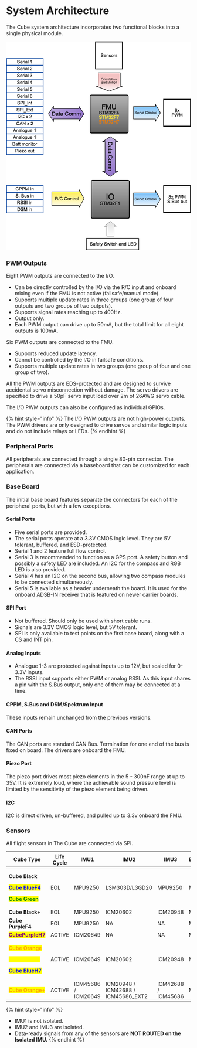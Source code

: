 # System Architecture

The Cube system architecture incorporates two functional blocks into a single physical module.

![](<../../../.gitbook/assets/Cube System architecture.png>)

### PWM Outputs

Eight PWM outputs are connected to the I/O.&#x20;

* Can be directly controlled by the I/O via the R/C input and onboard mixing even if the FMU is not active (failsafe/manual mode).&#x20;
* Supports multiple update rates in three groups (one group of four outputs and two groups of two outputs).
* Supports signal rates reaching up to 400Hz.&#x20;
* Output only.
* Each PWM output can drive up to 50mA, but the total limit for all eight outputs is 100mA.

Six PWM outputs are connected to the FMU.&#x20;

* Supports reduced update latency.
* Cannot be controlled by the I/O in failsafe conditions.&#x20;
* Supports multiple update rates in two groups (one group of four and one group of two).

All the PWM outputs are EDS-protected and are designed to survive accidental servo misconnection without damage. The servo drivers are specified to drive a 50pF servo input load over 2m of 26AWG servo cable.

The I/O PWM outputs can also be configured as individual GPIOs.&#x20;

{% hint style="info" %}
The I/O PWM outputs are not high-power outputs. The PWM drivers are only designed to drive servos and similar logic inputs and do not include relays or LEDs.
{% endhint %}

### Peripheral Ports

All peripherals are connected through a single 80-pin connector. The peripherals are connected via a baseboard that can be customized for each application.

### Base Board

The initial base board features separate the connectors for each of the peripheral ports, but with a few exceptions.

#### Serial Ports

* Five serial ports are provided.&#x20;
* The serial ports operate at a 3.3V CMOS logic level. They are 5V tolerant, buffered, and ESD-protected.
* Serial 1 and 2 feature full flow control.
* Serial 3 is recommended to function as a GPS port. A safety button and possibly a safety LED are included. An I2C for the compass and RGB LED is also provided.
* Serial 4 has an I2C on the second bus, allowing two compass modules to be connected simultaneously.
* Serial 5 is available as a header underneath the board. It is used for the onboard ADSB-IN receiver that is featured on newer carrier boards.

#### SPI Port

* Not buffered. Should only be used with short cable runs.
* Signals are 3.3V CMOS logic level, but 5V tolerant.
* SPI is only available to test points on the first base board, along with a CS and INT pin.

#### Analog Inputs

* Analogue 1-3 are protected against inputs up to 12V, but scaled for 0-3.3V inputs.&#x20;
* The RSSI input supports either PWM or analog RSSI. As this input shares a pin with the S.Bus output, only one of them may be connected at a time.

#### CPPM, S.Bus and DSM/Spektrum Input

These inputs remain unchanged from the previous versions.

#### CAN Ports

The CAN ports are standard CAN Bus. Termination for one end of the bus is fixed on board. The drivers are onboard the FMU.

#### Piezo Port

The piezo port drives most piezo elements in the 5 - 300nF range at up to 35V. It is extremely loud, where the achievable sound pressure level is limited by the sensitivity of the piezo element being driven.

#### I2C

I2C is direct driven, un-buffered, and pulled up to 3.3v onboard the FMU.

### Sensors

All flight sensors in The Cube are connected via SPI.

| Cube Type                                                                                                                                                                                                          | Life Cycle | IMU1                | IMU2                                 | IMU3                | Barometer1 | Barometer2 |
| ------------------------------------------------------------------------------------------------------------------------------------------------------------------------------------------------------------------ | ---------- | ------------------- | ------------------------------------ | ------------------- | ---------- | ---------- |
| <p><strong>Cube Black</strong> </p><p><mark style="color:blue;"><strong>Cube BlueF4</strong></mark> </p><p><mark style="color:green;"><strong>Cube Green</strong></mark></p>                                       | EOL        | MPU9250             | LSM303D/L3GD20                       | MPU9250             | MS5611     | MS6511     |
| **Cube Black+**                                                                                                                                                                                                    | EOL        | MPU9250             | ICM20602                             | ICM20948            | MS5611     | MS5611     |
| **Cube PurpleF4**                                                                                                                                                                                                  | EOL        | MPU9250             | NA                                   | NA                  | MS5611     | NA         |
| <mark style="color:purple;">**CubePurpleH7**</mark>                                                                                                                                                                | ACTIVE     | ICM20649            | NA                                   | NA                  | MS5611     | NA         |
| <p><mark style="color:orange;"><strong>Cube Orange</strong></mark> </p><p><mark style="color:yellow;"><strong>Cube Yellow</strong></mark> </p><p><mark style="color:blue;"><strong>Cube BlueH7</strong></mark></p> | ACTIVE     | ICM20649            | ICM20602                             | ICM20948            | MS5611     | MS5611     |
| <mark style="color:orange;">**Cube Orange+**</mark>                                                                                                                                                                | ACTIVE     | ICM45686 / ICM20649 | ICM20948 / ICM42688 / ICM45686\_EXT2 | ICM42688 / ICM45686 | MS5611     | MS5611     |

{% hint style="info" %}
* IMU1 is not isolated.
* IMU2 and IMU3 are isolated.
* Data-ready signals from any of the sensors are **NOT ROUTED on the Isolated IMU.**
{% endhint %}
